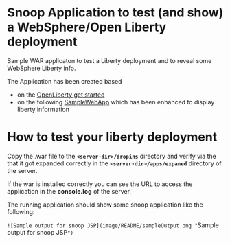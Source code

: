 # Snoop Application to test (and show) a WebSphere/Open Liberty deployment

Sample WAR applicaton to test a Liberty deployment and to reveal some WebSphere Liberty info.

The Application has been created based

- on the [OpenLiberty get started](https://openliberty.io/guides/maven-intro.html)
- on the following [SampleWebApp](https://github.com/AKSarav/SampleWebApp.git) which has been enhanced to display liberty information

# How to test your liberty deployment

Copy the .war file to the __`<server-dir>/dropins`__ directory and verify via the  that it got expanded correctly in the **`<server-dir>/apps/expaned`** directory of the server.

If the war is installed correctly you can see the URL to access the application in the **console.log** of the server.

The running application should show some snoop application like the following:

`![Sample output for snoop JSP](image/README/sampleOutput.png "`Sample output for snoop JSP`")`
